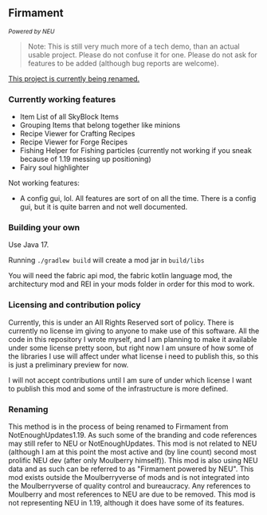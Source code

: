 ## Firmament
<small><i>Powered by NEU</i></small>

> Note: This is still very much more of a tech demo, than an actual usable project. Please do not confuse it for one.
> Please do not ask for features to be added (although bug reports are welcome).

[This project is currently being renamed.](#renaming)

### Currently working features

 - Item List of all SkyBlock Items
 - Grouping Items that belong together like minions
 - Recipe Viewer for Crafting Recipes
 - Recipe Viewer for Forge Recipes
 - Fishing Helper for Fishing particles (currently not working if you sneak because of 1.19 messing up positioning)
 - Fairy soul highlighter

Not working features:

 - A config gui, lol. All features are sort of on all the time. There is a config gui, but it is quite barren and not well documented.


### Building your own 

Use Java 17.

Running `./gradlew build` will create a mod jar in `build/libs`

You will need the fabric api mod, the fabric kotlin language mod, the architectury mod and REI in your mods folder in order for this mod to work.

### Licensing and contribution policy

Currently, this is under an All Rights Reserved sort of policy. There is currently no license im giving to anyone to make
use of this software. All the code in this repository I wrote myself, and I am planning to make it available under some
license pretty soon, but right now I am unsure of how some of the libraries I use will affect under what license i need
to publish this, so this is just a preliminary preview for now.

I will not accept contributions until I am sure of under which license I want to publish this mod and some of the
infrastructure is more defined.

### Renaming

This method is in the process of being renamed to Firmament from NotEnoughUpdates1.19. As such some of the branding and
code references may still refer to NEU or NotEnoughUpdates. This mod is not related to NEU (although I am at this point
the most active and (by line count) second most prolific NEU dev (after only Moulberry himself)). This mod is also using
NEU data and as such can be referred to as "Firmament powered by NEU". This mod exists outside the Moulberryverse of
mods and is not integrated into the Moulberryverse of quality control and bureaucracy. Any references to Moulberry and
most references to NEU are due to be removed. This mod is not representing NEU in 1.19, although it does have some of
its features.

